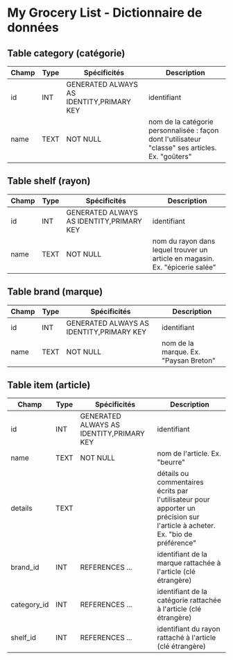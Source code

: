 # My Grocery List - Dictionnaire de données

## Table category (catégorie)

| Champ | Type | Spécificités | Description |
| --- | --- | --- | --- |
| id | INT | GENERATED ALWAYS AS IDENTITY,PRIMARY KEY | identifiant |
| name | TEXT | NOT NULL | nom de la catégorie personnalisée : façon dont l'utilisateur "classe" ses articles. Ex. "goûters" |

## Table shelf (rayon)

| Champ | Type | Spécificités | Description |
| --- | --- | --- | --- |
| id | INT | GENERATED ALWAYS AS IDENTITY,PRIMARY KEY | identifiant |
| name | TEXT | NOT NULL | nom du rayon dans lequel trouver un article en magasin. Ex. "épicerie salée" |

## Table brand (marque)

| Champ | Type | Spécificités | Description |
| --- | --- | --- | --- |
| id | INT | GENERATED ALWAYS AS IDENTITY,PRIMARY KEY | identifiant |
| name | TEXT | NOT NULL | nom de la marque. Ex. "Paysan Breton" |

## Table item (article)

| Champ | Type | Spécificités | Description |
| --- | --- | --- | --- |
| id | INT | GENERATED ALWAYS AS IDENTITY,PRIMARY KEY | identifiant |
| name | TEXT | NOT NULL | nom de l'article. Ex. "beurre" |
| details | TEXT |  | détails ou commentaires écrits par l'utilisateur pour apporter un précision sur l'article à acheter. Ex. "bio de préférence" |
| brand_id | INT | REFERENCES ... | identifiant de la marque rattachée à l'article (clé étrangère) |
| category_id | INT | REFERENCES ... | identifiant de la catégorie rattachée à l'article (clé étrangère) |
| shelf_id | INT | REFERENCES ... | identifiant du rayon rattaché à l'article (clé étrangère) |